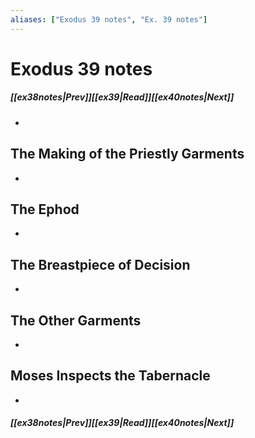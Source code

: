 ```yaml
---
aliases: ["Exodus 39 notes", "Ex. 39 notes"]
---
```

# Exodus 39 notes
##### <span class=arrow-left></span>[[ex38notes|Prev]]<span class=navigation-separator></span>[[ex39|Read]]<span class=navigation-separator></span>[[ex40notes|Next]]<span class=arrow-right></span>
- 
## The Making of the Priestly Garments
- 
## The Ephod
- 
## The Breastpiece of Decision
- 
## The Other Garments
- 
## Moses Inspects the Tabernacle
- 
##### <span class=arrow-left></span>[[ex38notes|Prev]]<span class=navigation-separator></span>[[ex39|Read]]<span class=navigation-separator></span>[[ex40notes|Next]]<span class=arrow-right></span>